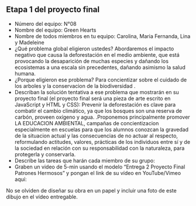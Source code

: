 ## Etapa 1 del proyecto final

- Número del equipo: N°08
- Nombre del equipo: Green Hearts
- Nombre de todos miembros en tu equipo: Carolina, Maria Fernanda, Lina y Madeleine
- ¿Qué problema global eligieron ustedes? Abordaremos el impacto negativo que causa la deforestación en el medio ambiente, que está
provocando la desaparición de muchas especies y dañando los ecosistemas a una escala sin precedentes, dañando asimismo la salud humana.
- ¿Porque eligieron ese problema? Para concientizar sobre el cuidado de los arboles y la conservacion de la biodiversidad . 
- Describan la solución tentativa a ese problema que mostrarán en su proyecto final (el proyecto final será una pieza de arte escrito en JavaScript y HTML y CSS): Prevenir la deforestación es clave para combatir el cambio climático, ya que los bosques son una reserva de carbón,  proveen oxígeno y agua. .Proponemos principalmente  promover LA EDUCACION AMBIENTAL, campañas de concientizacion especialmente en escuelas para que los alumnos conozcan la gravedad de la situacion actual y las consecuencias de no actuar al respecto, reformulando  actitudes, valores, prácticas de los individuos entre sí y de la sociedad en relación con su responsabilidad con la naturaleza, para protegerla y conservarla. 
- Describe las tareas que harán cada miembro de su grupo:
- Graben un video de 5-min usando el modelo “Entrega 2 Proyecto Final Patrones Hermosos” y pongan el link de su vídeo en YouTube/Vimeo aquí:

No se olviden de diseñar su obra en un papel y incluir una foto de este dibujo en el vídeo entregable.

